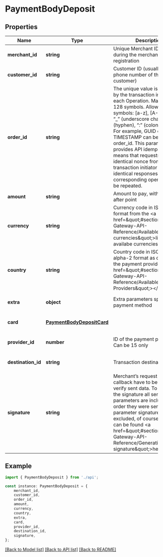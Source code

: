 # PaymentBodyDeposit


## Properties

Name | Type | Description | Notes
------------ | ------------- | ------------- | -------------
**merchant_id** | **string** | Unique Merchant ID received during the merchant registration | [default to undefined]
**customer_id** | **string** | Customer ID (usually mobile phone number of the customer) | [default to undefined]
**order_id** | **string** | The unique value is generated by the transaction initiator for each Operation. Max length is 128 symbols. Allowed symbols: [a-z], [A-Z], [0-9], “_” (underscore character), “-” (hyphen), “:” (colon), “.” (dot). For example, GUID or TIMESTAMP can be used as an order_id. This parameter provides API idempotency. It means that requests with identical nonce from the same transaction initiator will have identical responses and The corresponding operation won’t be repeated.  | [default to undefined]
**amount** | **string** | Amount to pay, with two digits after point | [default to undefined]
**currency** | **string** | Currency code in ISO 4217 format from the &lt;a href&#x3D;\&quot;#section/Payment-Gateway-API-Reference/Available-currencies\&quot;&gt;list&lt;/a&gt; of availabe currencies | [default to undefined]
**country** | **string** | Country code in ISO 3166-1 alpha-2 format as defined in the payment providers &lt;a href&#x3D;\&quot;#section/Payment-Gateway-API-Reference/Available-Payment-Providers\&quot;&gt;&lt;/a&gt; | [optional] [default to undefined]
**extra** | **object** | Extra parameters specific payment method | [optional] [default to undefined]
**card** | [**PaymentBodyDepositCard**](PaymentBodyDepositCard.md) |  | [optional] [default to undefined]
**provider_id** | **number** | ID of the payment provider. Can be 15 only | [optional] [default to undefined]
**destination_id** | **string** | Transaction destination ID | [optional] [default to undefined]
**signature** | **string** | Merchant’s request and callback have to be signed to verify sent data. To generate the signature all sent parameters are included in the order they were sent. The parameter signature should be excluded, of course. Example can be found &lt;a href&#x3D;\&quot;#section/Payment-Gateway-API-Reference/Generating-signature\&quot;&gt;here&lt;/a&gt;  | [default to undefined]

## Example

```typescript
import { PaymentBodyDeposit } from './api';

const instance: PaymentBodyDeposit = {
    merchant_id,
    customer_id,
    order_id,
    amount,
    currency,
    country,
    extra,
    card,
    provider_id,
    destination_id,
    signature,
};
```

[[Back to Model list]](../README.md#documentation-for-models) [[Back to API list]](../README.md#documentation-for-api-endpoints) [[Back to README]](../README.md)
